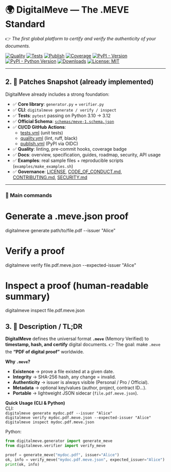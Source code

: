 # 🌍 DigitalMeve — The .MEVE Standard

👉 *The first global platform to certify and verify the authenticity of your documents.*

[![Quality](https://github.com/BACOUL/digitalmeve/actions/workflows/quality.yml/badge.svg?branch=main)](https://github.com/BACOUL/digitalmeve/actions/workflows/quality.yml)
[![Tests](https://github.com/BACOUL/digitalmeve/actions/workflows/tests.yml/badge.svg?branch=main)](https://github.com/BACOUL/digitalmeve/actions/workflows/tests.yml)
[![Publish](https://github.com/BACOUL/digitalmeve/actions/workflows/publish.yml/badge.svg?branch=main)](https://github.com/BACOUL/digitalmeve/actions/workflows/publish.yml)
[![Coverage](https://img.shields.io/badge/coverage-90%25-brightgreen.svg)](https://github.com/BACOUL/digitalmeve)
[![PyPI - Version](https://img.shields.io/pypi/v/digitalmeve.svg?label=DigitalMeve&logo=pypi)](https://pypi.org/project/digitalmeve/)
[![PyPI - Python Version](https://img.shields.io/pypi/pyversions/digitalmeve.svg?logo=python&label=Python)](https://pypi.org/project/digitalmeve/)
[![Downloads](https://pepy.tech/badge/digitalmeve)](https://pepy.tech/project/digitalmeve)
[![License: MIT](https://img.shields.io/badge/License-MIT-green.svg)](LICENSE)

---

## 2. 🚀 Patches Snapshot (already implemented)

DigitalMeve already includes a strong foundation:

- ✅ **Core library**: `generator.py` + `verifier.py`  
- ✅ **CLI**: `digitalmeve generate / verify / inspect`  
- ✅ **Tests**: `pytest` passing on Python 3.10 → 3.12  
- ✅ **Official Schema**: [`schemas/meve-1.schema.json`](schemas/meve-1.schema.json)  
- ✅ **CI/CD GitHub Actions**:  
  - [tests.yml](.github/workflows/tests.yml) (unit tests)  
  - [quality.yml](.github/workflows/quality.yml) (lint, ruff, black)  
  - [publish.yml](.github/workflows/publish.yml) (PyPI via OIDC)  
- ✅ **Quality**: linting, pre-commit hooks, coverage badge  
- ✅ **Docs**: overview, specification, guides, roadmap, security, API usage  
- ✅ **Examples**: real sample files + reproducible scripts (`examples/make_examples.sh`)  
- ✅ **Governance**: [LICENSE](LICENSE), [CODE_OF_CONDUCT.md](CODE_OF_CONDUCT.md), [CONTRIBUTING.md](CONTRIBUTING.md), [SECURITY.md](SECURITY.md)  

---

### 🔑 Main commands

# Generate a .meve.json proof
digitalmeve generate path/to/file.pdf --issuer "Alice"

# Verify a proof
digitalmeve verify file.pdf.meve.json --expected-issuer "Alice"

# Inspect a proof (human-readable summary)
digitalmeve inspect file.pdf.meve.json

## 3. 📖 Description / TL;DR

**DigitalMeve** defines the universal format **`.meve`** (Memory Verified) to **timestamp, hash, and certify** digital documents. 👉 The goal: make `.meve` the **“PDF of digital proof”** worldwide.  

**Why `.meve`?**  
- **Existence** → prove a file existed at a given date.  
- **Integrity** → SHA-256 hash, any change = invalid.  
- **Authenticity** → issuer is always visible (Personal / Pro / Official).  
- **Metadata** → optional key/values (author, project, contract ID…).  
- **Portable** → lightweight JSON sidecar (`file.pdf.meve.json`).  

**Quick Usage (CLI & Python)**  
CLI:  
`digitalmeve generate mydoc.pdf --issuer "Alice"`  
`digitalmeve verify mydoc.pdf.meve.json --expected-issuer "Alice"`  
`digitalmeve inspect mydoc.pdf.meve.json`  

Python:  
```python
from digitalmeve.generator import generate_meve
from digitalmeve.verifier import verify_meve

proof = generate_meve("mydoc.pdf", issuer="Alice")
ok, info = verify_meve("mydoc.pdf.meve.json", expected_issuer="Alice")
print(ok, info)
